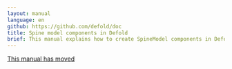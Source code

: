 ```yaml
---
layout: manual
language: en
github: https://github.com/defold/doc
title: Spine model components in Defold
brief: This manual explains how to create SpineModel components in Defold.
---
```


[This manual has moved](/extension-spine)